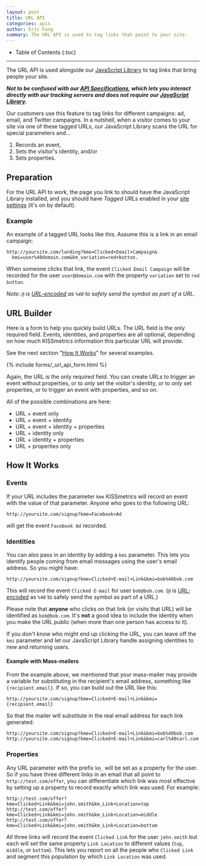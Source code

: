 ```yaml
---
layout: post
title: URL API
categories: apis
author: Eric Fung
summary: The URL API is used to tag links that point to your site.
---
```

* Table of Contents
{:toc}
* * *

The URL API is used alongside our [JavaScript Library][js] to tag links that bring people your site.

***Not to be confused with our [API Specifications][specs], which lets you interact directly with our tracking servers and does not require our [JavaScript Library][js].***

Our customers use this feature to tag links for different campaigns: ad, email, and Twitter campaigns. In a nutshell, when a visitor comes to your site via one of these tagged URLs, our JavaScript Library scans the URL for special parameters and...

1. Records an event,
2. Sets the visitor's identity, and/or
3. Sets properties.

## Preparation

For the URL API to work, the page you link to should have the JavaScript Library installed, and you should have *Tagged URLs* enabled in your [site settings][site-settings] (it's on by default).

### Example

An example of a tagged URL looks like this. Assume this is a link in an email campaign:

    http://yoursite.com/landing?kme=Clicked+Email+Campaign&
      kmi=user%40domain.com&km_variation=red+button.

When someone clicks that link, the event `Clicked Email Campaign` will be recorded for the user `user@domain.com` with the property `variation` set to `red button`.

*Note: `@` is [URL-encoded][encoding] as `%40` to safely send the symbol as part of a URL.*

## URL Builder

Here is a form to help you quickly build URLs. The URL field is the only required field. Events, identities, and properties are all optional, depending on how much KISSmetrics information this particular URL will provide.

See the next section "[How It Works](#how-it-works)" for several examples.

{% include forms/_url_api_form.html %}

Again, the URL is the only required field. You can create URLs to trigger an event without properties, or to *only* set the visitor's identity, or to *only* set properties, or to trigger an event with properties, and so on.

All of the possible combinations are here:

* URL + event only
* URL + event + identity
* URL + event + identity + properties
* URL + identity only
* URL + identity + properties
* URL + properties only

## How It Works

### Events

If your URL includes the parameter `kme` KISSmetrics will record an event with the value of that parameter. Anyone who goes to the following URL:

    http://yoursite.com/signup?kme=Facebook+Ad

will get the event `Facebook Ad` recorded.


### Identities

You can also pass in an identity by adding a `kmi` parameter. This lets you identify people coming from email messages using the user's email address. So you might have:

    http://yoursite.com/signup?kme=Clicked+E-mail+Link&kmi=bob%40bob.com

This will record the event `Clicked E-mail` for user `bob@bob.com`. (`@` is [URL-encoded][encoding] as `%40` to safely send the symbol as part of a URL.)

Please note that **anyone** who clicks on that link (or visits that URL) will be identified as `bob@bob.com`. It's **not** a good idea to include the identity when you make the URL public (when more than one person has access to it).

If you don't know who might end up clicking the URL, you can leave off the `kmi` parameter and let our JavaScript Library handle assigning identities to new and returning users.

#### Example with Mass-mailers

From the example above, we mentioned that your mass-mailer may provide a variable for substituting in the recipient's email address, something like `{recipient.email}`. If so, you can build out the URL like this:

    http://yoursite.com/signup?kme=Clicked+E-mail+Link&kmi={recipient.email}

So that the mailer will substitute in the real email address for each link generated:

    http://yoursite.com/signup?kme=Clicked+E-mail+Link&kmi=bob%40bob.com
    http://yoursite.com/signup?kme=Clicked+E-mail+Link&kmi=carl%40carl.com

### Properties

Any URL parameter with the prefix `km_` will be set as a property for the user. So if you have three different links in an email that all point to `http://test.com/offer`, you can differentiate which link was most effective by setting up a property to record exactly which link was used. For example:

    http://test.com/offer?kme=Clicked+Link&kmi=john.smith&km_Link+Location=top
    http://test.com/offer?kme=Clicked+Link&kmi=john.smith&km_Link+Location=middle
    http://test.com/offer?kme=Clicked+Link&kmi=john.smith&km_Link+Location=bottom

All three links will record the event `Clicked Link` for the user `john.smith` but each will set the same property `Link Location` to different values (`top`, `middle`, or `bottom`). This lets you report on all the people who `Clicked Link` and segment this population by which `Link Location` was used.

[site-settings]: https://app.kissmetrics.com/product.js_settings
[encoding]: http://www.w3schools.com/tags/ref_urlencode.asp
[specs]: /apis/specifications
[js]: /apis/javascript
